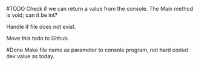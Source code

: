 #TODO
Check if we can return a value from the console. The Main method is void; can it be int?

Handle if file does not exist.

Move this todo to Github.

#Done
Make file name as parameter to console program, not hard coded dev value as today.

